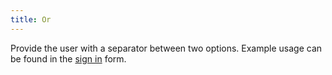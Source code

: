 ```yaml
---
title: Or
---
```


Provide the user with a separator between two options. Example usage can be found in the <a href="/development/template-examples/sign-in-form.html">sign in</a> form.
